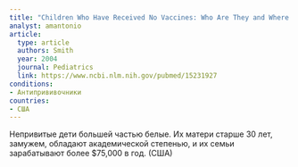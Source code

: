 ```yaml
---
title: "Children Who Have Received No Vaccines: Who Are They and Where Do They Live?"
analyst: amantonio
article:
  type: article
  authors: Smith
  year: 2004
  journal: Pediatrics
  link: https://www.ncbi.nlm.nih.gov/pubmed/15231927
conditions:
- Антипрививочники
countries:
- США
---
```


Непривитые дети большей частью белые. Их матери старше 30 лет, замужем, обладают академической степенью, и их семьи зарабатывают более $75,000 в год. (США)
